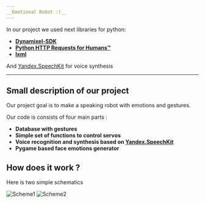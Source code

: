 ```yaml
---
__Emotional Robot :)__
---
```

In our project we used next libraries for python:

- __[Dynamixel-SDK](https://github.com/ROBOTIS-GIT/DynamixelSDK)__  
- __[Python HTTP Requests for Humans™](https://github.com/requests/requests)__ 
- __[lxml](https://github.com/lxml/lxml)__ 

And [Yandex.SpeechKit](https://tech.yandex.ru/speechkit/) for voice synthesis   

---

## Small description of our project
Our project goal is to make a speaking robot with emotions and gestures.

Our code is consists of four main parts :
- __Database with gestures__  
- __Simple set of functions to control servos__ 
- __Voice recognition and synthesis based on [Yandex.SpeechKit](https://tech.yandex.ru/speechkit/)__ 
- __Pygame based face emotions generator__



## How does it work ?
Here is two simple schematics 

![Scheme1](https://lh3.googleusercontent.com/7XWi0ruB8iJW5G0akfbEqwTKtC3eH1VB-k1-HNL3rk4oFYvmAKtiBii-6V0hYgOUlku0MbQVAHqGHV4xTZUXbIiM1Gta3gmE-A5-ZgMOAujAMMaHeGbxir0msojpsyKErISBfWOb5kCZVe0Lrb3iLz18Hsrr0ktBZ8PZqWF_SKLk-t9oqRUJVnbbJHngQCPCsDwnLCubU9oZ8ygWQgIllo9-Eunm6Rzt3NvKhuIFMXEP09_os4ka3_4dYnt51WdANRuLSvo3r_b0Fac9US8uCV9Hllc0HgAbfQQleRjwwK5IVcplYr20UK-oqHwczcHq1QEvSHttyETaHqPWgK4xEB0PX6IYoMsqs5vEJK2klAFRP-6JYOdfW07moaL_4gOL6sdko0pQHiKaC7ACIb8z6mF_sWdNVap4BK8N0BGX0fZZ_RXkvCkirQuJ7C4HoG8UvVLsnh8NvTQamIhIhLCTnS-efm4XTPTdd2BoNdiT9HI1ttQRj8NobLsMRxlGmZzJ1BhLNmp-pdYjiL5G5AxUnLbJsqZJyRY-ozXP4duwXnGoFUdd_2cNQMGplPK-ICYw9yZe4OtVfHV0c5HhLrg1ZDqTDq3wq-ifV54fSsY=w716-h440-no)
![Scheme2](https://lh3.googleusercontent.com/mWtpRJJzbbyPHvzh5npRlEqivTkgssstkVTtGIH_1Fu4xFUBzoyjpbj258dbSrH8Nm2W9Wto52inpaW46a0HdM-5by8z0-pmkK80leYlHssfXw5u8xCGET7qRosbhYbMSZIPsF_A4JdSMno8075f8YMBe8ITTDbxmKo6I49Y2pLyh9-DEk4LWFrPGUsEUpkR29G-2GJMkykAhBOMmmNuKeOmjSzQ8TffwYEUiTX6eh-TMw8-_QfSHaAxRwmQU8AmstA0xFwZ3-kH7XZfqvx9k-pXa-ZgC3HpOx2QZoHn5BxQGtVNMNNMSt568TEAlVPGc-JxpSO9V2YFVO3zwkKqpD1ZE4LFexBKJdvvtZE_LJevAnHVKpQxaQ1yzSYm_jzpaDDFJm1XrBZs6pga-683lpi_z-xiayM4Qfgy3Y6Fek3dBoXk8Ek2-s8D2tDtEba5q8-WGfha3xS0_XhQjU4K94UagHg7rrFzBn1YjqyUsk0Nc7C2hiTbvgtpaRKxGGlFFXMWLczzE-0fNk2yvXyDtXUcmCGU8hwqRhxGYt0OQgnjNe9xsbiAk0eLVi5W2hTgx4SaGVJ_2qcG19WD9OkmqwJpFvY7pALLjZibmCw=w1366-h605-no)
